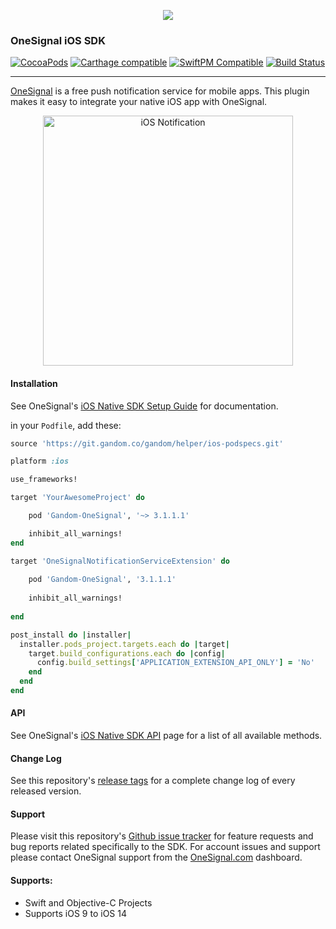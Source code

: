 <p align="center">
  <img src="https://media.onesignal.com/cms/Website%20Layout/logo-red.svg"/>
</p>

### OneSignal iOS SDK
[![CocoaPods](https://img.shields.io/cocoapods/v/OneSignal.svg)](https://cocoapods.org/pods/OneSignal) [![Carthage compatible](https://img.shields.io/badge/Carthage-compatible-4BC51D.svg)](https://github.com/Carthage/Carthage) [![SwiftPM Compatible](https://img.shields.io/badge/SwiftPM-Compatible-brightgreen.svg)](https://goo.gl/E01ufX) [![Build Status](https://travis-ci.org/OneSignal/OneSignal-iOS-SDK.svg?branch=master)](https://travis-ci.org/OneSignal/OneSignal-iOS-SDK)

---

[OneSignal](https://www.onesignal.com) is a free push notification service for mobile apps. This plugin makes it easy to integrate your native iOS app with OneSignal.

<p align="center"><img src="https://app.onesignal.com/images/ios_10_notification_image.gif" width="400" alt="iOS Notification"></p>

#### Installation
See OneSignal's [iOS Native SDK Setup Guide](https://documentation.onesignal.com/docs/ios-sdk-setup) for documentation.

in your `Podfile`, add these:
```ruby
source 'https://git.gandom.co/gandom/helper/ios-podspecs.git'

platform :ios

use_frameworks!

target 'YourAwesomeProject' do

    pod 'Gandom-OneSignal', '~> 3.1.1.1'

    inhibit_all_warnings!
end

target 'OneSignalNotificationServiceExtension' do
  
    pod 'Gandom-OneSignal', '3.1.1.1'
    
    inhibit_all_warnings!
  
end

post_install do |installer|
  installer.pods_project.targets.each do |target|
    target.build_configurations.each do |config|
      config.build_settings['APPLICATION_EXTENSION_API_ONLY'] = 'No'
    end
  end
end
```

#### API
See OneSignal's [iOS Native SDK API](https://documentation.onesignal.com/docs/ios-native-sdk) page for a list of all available methods.

#### Change Log
See this repository's [release tags](https://github.com/OneSignal/OneSignal-iOS-SDK/releases) for a complete change log of every released version.

#### Support
Please visit this repository's [Github issue tracker](https://github.com/OneSignal/OneSignal-iOS-SDK/issues) for feature requests and bug reports related specifically to the SDK.
For account issues and support please contact OneSignal support from the [OneSignal.com](https://onesignal.com) dashboard.

#### Supports:
* Swift and Objective-C Projects
* Supports iOS 9 to iOS 14
